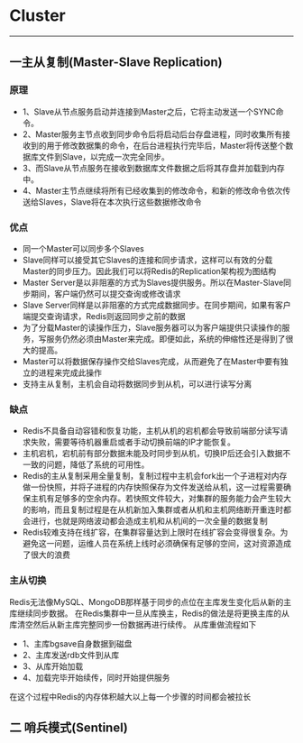 # Cluster
---
## 一主从复制(Master-Slave Replication)
### 原理
- 1、Slave从节点服务启动并连接到Master之后，它将主动发送一个SYNC命令。
- 2、Master服务主节点收到同步命令后将启动后台存盘进程，同时收集所有接收到的用于修改数据集的命令，在后台进程执行完毕后，Master将传送整个数据库文件到Slave，以完成一次完全同步。
- 3、而Slave从节点服务在接收到数据库文件数据之后将其存盘并加载到内存中。
- 4、Master主节点继续将所有已经收集到的修改命令，和新的修改命令依次传送给Slaves，Slave将在本次执行这些数据修改命令
### 优点
- 同一个Master可以同步多个Slaves
- Slave同样可以接受其它Slaves的连接和同步请求，这样可以有效的分载Master的同步压力。因此我们可以将Redis的Replication架构视为图结构
- Master Server是以非阻塞的方式为Slaves提供服务。所以在Master-Slave同步期间，客户端仍然可以提交查询或修改请求
- Slave Server同样是以非阻塞的方式完成数据同步。在同步期间，如果有客户端提交查询请求，Redis则返回同步之前的数据
- 为了分载Master的读操作压力，Slave服务器可以为客户端提供只读操作的服务，写服务仍然必须由Master来完成。即便如此，系统的伸缩性还是得到了很大的提高。
- Master可以将数据保存操作交给Slaves完成，从而避免了在Master中要有独立的进程来完成此操作
- 支持主从复制，主机会自动将数据同步到从机，可以进行读写分离
### 缺点
- Redis不具备自动容错和恢复功能，主机从机的宕机都会导致前端部分读写请求失败，需要等待机器重启或者手动切换前端的IP才能恢复。
- 主机宕机，宕机前有部分数据未能及时同步到从机，切换IP后还会引入数据不一致的问题，降低了系统的可用性。
- Redis的主从复制采用全量复制，复制过程中主机会fork出一个子进程对内存做一份快照，并将子进程的内存快照保存为文件发送给从机，这一过程需要确保主机有足够多的空余内存。若快照文件较大，对集群的服务能力会产生较大的影响，而且复制过程是在从机新加入集群或者从机和主机网络断开重连时都会进行，也就是网络波动都会造成主机和从机间的一次全量的数据复制
- Redis较难支持在线扩容，在集群容量达到上限时在线扩容会变得很复杂。为避免这一问题，运维人员在系统上线时必须确保有足够的空间，这对资源造成了很大的浪费

### 主从切换
Redis无法像MySQL、MongoDB那样基于同步的点位在主库发生变化后从新的主库继续同步数据。 在Redis集群中一旦从库换主，Redis的做法是将更换主库的从库清空然后从新主库完整同步一份数据再进行续传。
从库重做流程如下

- 1、主库bgsave自身数据到磁盘
- 2、主库发送rdb文件到从库
- 3、从库开始加载
- 4、加载完毕开始续传，同时开始提供服务

在这个过程中Redis的内存体积越大以上每一个步骤的时间都会被拉长

## 二 哨兵模式(Sentinel)